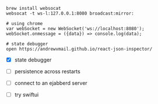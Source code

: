```
brew install websocat
websocat -t ws-l:127.0.0.1:8080 broadcast:mirror:
```


```
# using chrome
var webSocket = new WebSocket('ws://localhost:8080');
webSocket.onmessage = ({data}) => console.log(data);
```

```
# state debugger
open https://andrewvmail.github.io/react-json-inspector/
```

- [x] state debugger
- [ ] persistence across restarts
- [ ] connect to an ejabberd server
- [ ] try swiftui
 